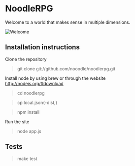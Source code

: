 # NoodleRPG

Welcome to a world that makes sense in multiple dimensions.

![Welcome](http://dl.dropbox.com/u/1913694/noodleRPG/home.jpg)

## Installation instructions

Clone the repository

> git clone git://github.com/nooodle/noodlerpg.git

Install node by using brew or through the website http://nodejs.org/#download

> cd noodlerpg

> cp local.json{-dist,}

> npm install

Run the site

> node app.js

## Tests

> make test
